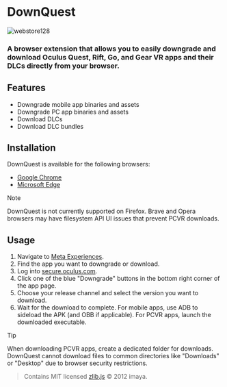 # DownQuest
![webstore128](https://user-images.githubusercontent.com/34898868/200154927-6955b594-aeb6-4f13-a09e-a5837f9f4c4f.png)
### A browser extension that allows you to easily downgrade and download Oculus Quest, Rift, Go, and Gear VR apps and their DLCs directly from your browser.

## Features

- Downgrade mobile app binaries and assets
- Downgrade PC app binaries and assets 
- Download DLCs
- Download DLC bundles

## Installation

DownQuest is available for the following browsers:

- [Google Chrome](https://chrome.google.com/webstore/detail/downquest/clocmpojdjmikkaepgkmplgooejmnchb)
- [Microsoft Edge](https://microsoftedge.microsoft.com/addons/detail/downquest/kehkjfaenkdikagphlaphoeekoodffif)

> [!NOTE]  
> DownQuest is not currently supported on Firefox. Brave and Opera browsers may have filesystem API UI issues that prevent PCVR downloads.

## Usage

1. Navigate to [Meta Experiences](https://www.meta.com/experiences/).
2. Find the app you want to downgrade or download.
3. Log into [secure.oculus.com](https://secure.oculus.com).
4. Click one of the blue "Downgrade" buttons in the bottom right corner of the app page.
5. Choose your release channel and select the version you want to download.
6. Wait for the download to complete. For mobile apps, use ADB to sideload the APK (and OBB if applicable). For PCVR apps, launch the downloaded executable.

> [!TIP]
> When downloading PCVR apps, create a dedicated folder for downloads. DownQuest cannot download files to common directories like "Downloads" or "Desktop" due to browser security restrictions.

> Contains MIT licensed [zlib.js](https://github.com/imaya/zlib.js) © 2012 imaya.
